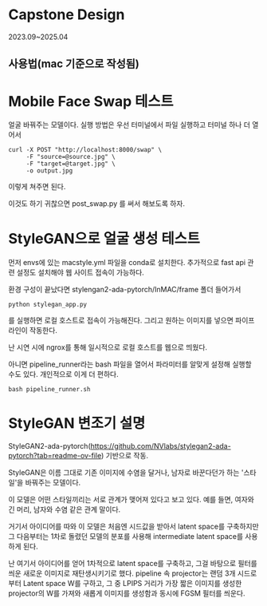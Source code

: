 Capstone Design
===============
2023.09~2025.04


사용법(mac 기준으로 작성됨)
---------------------
# Mobile Face Swap 테스트
얼굴 바꿔주는 모델이다.
실행 방법은 우선 터미널에서 파일 실행하고 터미널 하나 더 열어서 

```
curl -X POST "http://localhost:8000/swap" \
     -F "source=@source.jpg" \
     -F "target=@target.jpg" \
     -o output.jpg
```
이렇게 쳐주면 된다.

이것도 하기 귀찮으면 post_swap.py 를 써서 해보도록 하자.

# StyleGAN으로 얼굴 생성 테스트
먼저 envs에 있는 macstyle.yml 파일을 conda로 설치한다. 
추가적으로 fast api 관련 설정도 설치해야 웹 사이트 접속이 가능하다.

환경 구성이 끝났다면 stylengan2-ada-pytorch/InMAC/frame 폴더 들어가서
```
python stylegan_app.py
```
를 실행하면 로컬 호스트로 접속이 가능해진다. 그리고 원하는 이미지를 넣으면 파이프라인이 작동한다.


난 시연 시에 ngrox를 통해 일시적으로 로컬 호스트를 웹으로 띄웠다.

아니면 pipeline_runner라는 bash 파일을 열어서 파라미터를 알맞게 설정해 실행할 수도 있다. 
개인적으로 이게 더 편하다.

```
bash pipeline_runner.sh
```

# StyleGAN 변조기 설명
StyleGAN2-ada-pytorch(https://github.com/NVlabs/stylegan2-ada-pytorch?tab=readme-ov-file)
기반으로 작동.

StyleGAN은 이름 그대로 기존 이미지에 수염을 달거나, 남자로 바꾼다던가 하는 
'스타일'을 바꿔주는 모델이다. 

이 모델은 어떤 스타일끼리는 서로 관계가 맺어져 있다고 보고 있다. 
예를 들면, 여자와 긴 머리, 남자와 수염 같은 관계 말이다.

거기서 아이디어를 따와 이 모델은 처음엔 시드값을 받아서 latent space를 구축하지만 그 다음부터는
1차로 돌렸던 모델의 분포를 사용해 intermediate latent space를 사용하게 된다.

난 여기서 아이디어를 얻어 1차적으로 latent space를 구축하고, 그걸 바탕으로 필터를 씌운 새로운
이미지로 재탄생시키기로 했다.
pipeline 속 projector는 랜덤 3개 시드로부터 Latent space W를 구하고, 그 중 LPIPS 거리가 
가장 짧은 이미지를 생성한 projector의 W를 가져와 새롭게 이미지를 생성함과 동시에 FGSM 필터를 씌운다.